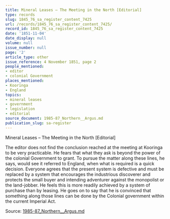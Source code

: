 ```yaml
---
title: Mineral Leases – The Meeting in the North [Editorial]
type: records
slug: 1845_76_sa_register_content_7425
url: /records/1845_76_sa_register_content_7425/
record_id: 1845_76_sa_register_content_7425
date: '1851-11-04'
date_display: null
volume: null
issue_number: null
page: '2'
article_type: other
issue_reference: 4 November 1851, page 2
people_mentioned:
- editor
- colonial Government
places_mentioned:
- Kooringa
- England
topics:
- mineral leases
- government
- legislation
- editorial
source_document: 1985-87_Northern__Argus.md
publication_slug: sa-register
---
```


Mineral Leases – The Meeting in the North [Editorial]

The editor does not find the conclusion reached at the meeting at Kooringa to be very practicable.  He fears that what they ask is beyond the power of the colonial Government to grant.  To pursue the matter along these lines, he says, would see it referred to England, when what is required is a quick decision.  Everyone agrees that the present system is defective and must be replaced by a system that encourages the industrious discoverer and protects the small buyer and intending adventurer against the monopolist or the land-jobber.  He feels this is more readily achieved by a system of purchase than by leasing.  He goes on to say that he is convinced that something along those lines can be done by the Colonial government within the current Imperial Act.

Source: [1985-87_Northern__Argus.md](/downloads/markdown/1985-87_Northern__Argus.md)

